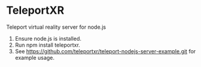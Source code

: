 # TeleportXR
Teleport virtual reality server for node.js

1. Ensure node.js is installed.
2. Run npm install teleportxr.
3. See https://github.com/teleportxr/teleport-nodejs-server-example.git for example usage.
